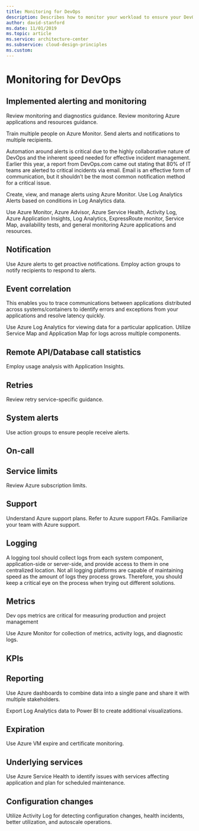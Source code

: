 ```yaml
---
title: Monitoring for DevOps 
description: Describes how to monitor your workload to ensure your DevOps infrastructure is working as intended.
author: david-stanford
ms.date: 11/01/2019
ms.topic: article
ms.service: architecture-center
ms.subservice: cloud-design-principles
ms.custom: 
---
```


# Monitoring for DevOps

## Implemented alerting and monitoring
Review monitoring and diagnostics guidance. Review monitoring Azure applications and resources guidance.

Train multiple people on Azure Monitor. Send alerts and notifications to multiple recipients.

Automation around alerts is critical due to the highly collaborative nature of DevOps and the inherent speed needed for effective incident management. Earlier this year, a report from DevOps.com came out stating that 80% of IT teams are alerted to critical incidents via email. Email is an effective form of communication, but it shouldn’t be the most common notification method for a critical issue.

Create, view, and manage alerts using Azure Monitor. Use Log Analytics Alerts based on conditions in Log Analytics data.

Use Azure Monitor, Azure Advisor, Azure Service Health, Activity Log, Azure Application Insights, Log Analytics, ExpressRoute monitor, Service Map, availability tests, and general monitoring Azure applications and resources.

## Notification
Use Azure alerts to get proactive notifications. Employ action groups to notify recipients to respond to alerts.

## Event correlation
This enables you to trace communications between applications distributed across systems/containers to identify errors and exceptions from your applications and resolve latency quickly.

Use Azure Log Analytics for viewing data for a particular application. Utilize Service Map and Application Map for logs across multiple components.

## Remote API/Database call statistics
Employ usage analysis with Application Insights.

## Retries
Review retry service-specific guidance.

## System alerts
Use action groups to ensure people receive alerts.

## On-call

## Service limits
Review Azure subscription limits.

## Support
Understand Azure support plans. Refer to Azure support FAQs. Familiarize your team with Azure support.

## Logging
A logging tool should collect logs from each system component, application-side or server-side, and provide access to them in one centralized location. Not all logging platforms are capable of maintaining speed as the amount of logs they process grows. Therefore, you should keep a critical eye on the process when trying out different solutions.

## Metrics
Dev ops metrics are critical for measuring production and project management

Use Azure Monitor for collection of metrics, activity logs, and diagnostic logs.

## KPIs

## Reporting
Use Azure dashboards to combine data into a single pane and share it with multiple stakeholders.

Export Log Analytics data to Power BI to create additional visualizations.

## Expiration
Use Azure VM expire and certificate monitoring.

## Underlying services
Use Azure Service Health to identify issues with services affecting application and plan for scheduled maintenance.

## Configuration changes
Utilize Activity Log for detecting configuration changes, health incidents, better utilization, and autoscale operations.